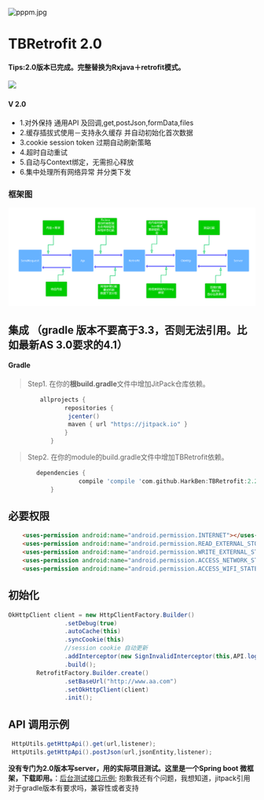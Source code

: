 ![pppm.jpg](picture/pppm.png)

# TBRetrofit 2.0
#### Tips:2.0版本已完成。完整替换为Rxjava＋retrofit模式。
[![](https://www.jitpack.io/v/HarkBen/TBRetrofit.svg)](https://www.jitpack.io/#HarkBen/TBRetrofit)

#### V 2.0
  * 1.对外保持 通用API 及回调,get,postJson,formData,files
  * 2.缓存插拔式使用－支持永久缓存 并自动初始化首次数据
  * 3.cookie session token 过期自动刷新策略
  * 4.超时自动重试
  * 5.自动与Context绑定，无需担心释放
  * 6.集中处理所有网络异常 并分类下发


### 框架图

![](picture/tbretrofitV2.0.png)



## 集成 （gradle 版本不要高于3.3，否则无法引用。比如最新AS 3.0要求的4.1）
#### Gradle
> Step1. 在你的**根build.gradle**文件中增加JitPack仓库依赖。

```gradle
         allprojects {
                repositories {
                 jcenter()
                 maven { url "https://jitpack.io" }
                }
            }
```  

> Step2. 在你的module的build.gradle文件中增加TBRetrofit依赖。

```gradle
        dependencies {
        	        compile 'compile 'com.github.HarkBen:TBRetrofit:2.2''
        	}
```   

## 必要权限
```html
    <uses-permission android:name="android.permission.INTERNET"></uses-permission>
    <uses-permission android:name="android.permission.READ_EXTERNAL_STORAGE"></uses-permission>
    <uses-permission android:name="android.permission.WRITE_EXTERNAL_STORAGE"></uses-permission>
    <uses-permission android:name="android.permission.ACCESS_NETWORK_STATE"></uses-permission>
    <uses-permission android:name="android.permission.ACCESS_WIFI_STATE"></uses-permission>
```

## 初始化
```java
OkHttpClient client = new HttpClientFactory.Builder()
                .setDebug(true)
                .autoCache(this)
                .syncCookie(this)
                //session cookie 自动更新
                .addInterceptor(new SignInvalidInterceptor(this,API.loginUrl,PostDataUtils.getSiginParameter()))
                .build();
        RetrofitFactory.Builder.create()
                .setBaseUrl("http://www.aa.com")
                .setOkHttpClient(client)
                .init();

```


## API 调用示例
```java
 HttpUtils.getHttpApi().get(url,listener);
 HttpUtils.getHttpApi().postJson(url,jsonEntity,listener);
```

 **没有专门为2.0版本写server，用的实际项目测试。这里是一个Spring boot 微框架，下载即用。**：[后台测试接口示例](https://github.com/HarkBen/TBRetrofit/tree/master/server);
抱歉我还有个问题，我想知道，jitpack引用对于gradle版本有要求吗，兼容性或者支持

